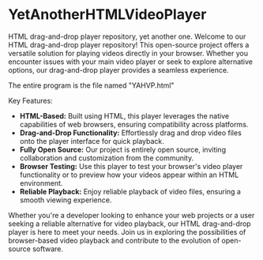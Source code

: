 # YetAnotherHTMLVideoPlayer
 HTML drag-and-drop player repository, yet another one.
Welcome to our HTML drag-and-drop player repository! This open-source project offers a versatile solution for playing videos directly in your browser. Whether you encounter issues with your main video player or seek to explore alternative options, our drag-and-drop player provides a seamless experience.

The entire program is the file named "YAHVP.html"

Key Features:
- **HTML-Based:** Built using HTML, this player leverages the native capabilities of web browsers, ensuring compatibility across platforms.
- **Drag-and-Drop Functionality:** Effortlessly drag and drop video files onto the player interface for quick playback.
- **Fully Open Source:** Our project is entirely open source, inviting collaboration and customization from the community.
- **Browser Testing:** Use this player to test your browser's video player functionality or to preview how your videos appear within an HTML environment.
- **Reliable Playback:** Enjoy reliable playback of video files, ensuring a smooth viewing experience.

Whether you're a developer looking to enhance your web projects or a user seeking a reliable alternative for video playback, our HTML drag-and-drop player is here to meet your needs. Join us in exploring the possibilities of browser-based video playback and contribute to the evolution of open-source software.

